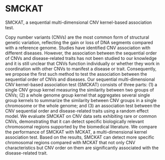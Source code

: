 # SMCKAT
SMCKAT, a sequential multi-dimensional CNV kernel-based association test.

Copy number variants (CNVs) are the most common form of structural genetic variation, reflecting the gain or loss of DNA segments compared with a reference genome. Studies have identified CNV association with different diseases. However, the association between the sequential order of CNVs and disease-related traits has not been studied to our knowledge and it is still unclear that CNVs function individually or whether they work in coordination with other CNVs to manifest a disease or trait. Consequently, we propose the first such method to test the association between the sequential order of CNVs and diseases. Our sequential multi-dimensional CNV kernel-based association test (SMCKAT) consists of three parts: (1) a single CNV group kernel measuring the similarity between two groups of CNVs; (2) a whole genome group kernel that aggregates several single group kernels to summarize the similarity between CNV groups in a single chromosome or the whole genome; and (3) an association test between the CNV sequential order and disease-related traits using a random effect model. We evaluate SMCKAT on CNV data sets exhibiting rare or common CNVs, demonstrating that it can detect specific biologically relevant chromosomal regions supported by the biomedical literature. We compare the performance of SMCKAT with MCKAT, a multi-dimensional kernel association test. Based on the results, SMCKAT can detect more specific chromosomal regions compared with MCKAT that not only CNV characteristics but CNV order on them are significantly associated with the disease-related trait.
